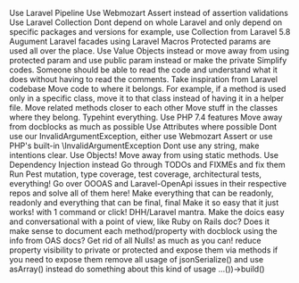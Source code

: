 Use Laravel Pipeline
Use Webmozart Assert instead of assertion validations
Use Laravel Collection
Dont depend on whole Laravel and only depend on specific packages and versions
    for example, use Collection from Laravel 5.8
Augument Laravel facades using Laravel Macros
Protected params are used all over the place. Use Value Objects instead or move away from using
    protected param and use public param instead or make the private
Simplify codes. Someone should be able to read the code and understand what it does
    without having to read the comments. Take inspiration from Laravel codebase
Move code to where it belongs. For example, if a method is used only in a specific class, move it to that class
    instead of having it in a helper file. Move related methods closer to each other
    Move stuff in the classes where they belong.
Typehint everything. Use PHP 7.4 features
    Move away from docblocks as much as possible
Use Attributes where possible
Dont use our InvalidArgumentException, either use Webmozart Assert or use PHP's built-in \InvalidArgumentException
Dont use any string, make intentions clear. Use Objects!
Move away from using static methods. Use Dependency Injection instead
Go through TODOs and FIXMEs and fix them
Run Pest mutation, type coverage, test coverage, architectural tests, everything!
Go over OOOAS and Laravel-OpenApi issues in their respective repos and solve all of them here!
Make everything that can be readonly, readonly and everything that can be final, final
Make it so easy that it just works! with 1 command or click! DHH/Laravel mantra.
Make the doics easy and conversational with a point of view, like Ruby on Rails doc?
Does it make sense to document each method/property with docblock using the info from OAS docs?
Get rid of all Nulls! as much as you can!
reduce property visibility to private or protected and expose them via methods
    if you need to expose them
remove all usage of jsonSerialize() and use asArray() instead
do something about this kind of usage ...())->build()